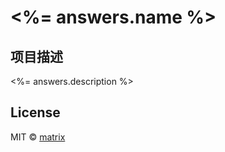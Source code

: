 # <%= answers.name %>
## 项目描述
<%= answers.description %>

## License

MIT © [matrix]()


[npm-image]: https://badge.fury.io/js/generator-react-workflow.svg
[npm-url]: https://npmjs.org/package/generator-react-workflow
[travis-image]: https://travis-ci.org/dkypooh/generator-react-workflow.svg?branch=master
[travis-url]: https://travis-ci.org/dkypooh/generator-react-workflow
[daviddm-image]: https://david-dm.org/dkypooh/generator-react-workflow.svg?theme=shields.io
[daviddm-url]: https://david-dm.org/dkypooh/generator-react-workflow
[coveralls-image]: https://coveralls.io/repos/dkypooh/generator-react-workflow/badge.svg
[coveralls-url]: https://coveralls.io/r/dkypooh/generator-react-workflow
